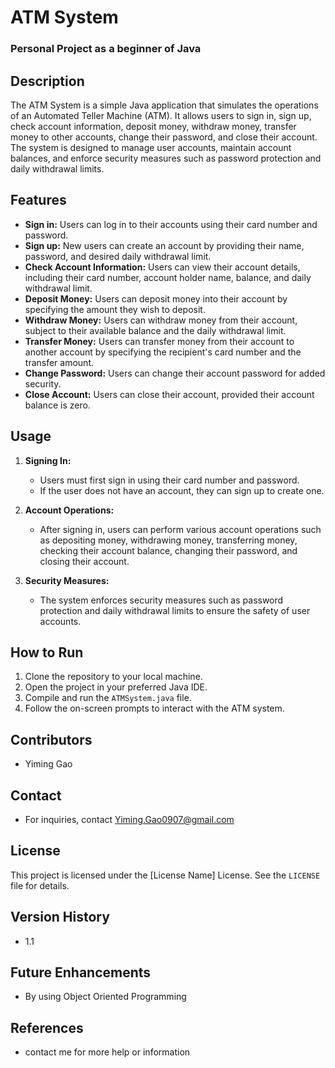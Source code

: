 # ATM System

### Personal Project as a beginner of Java

## Description

The ATM System is a simple Java application that simulates the operations of an Automated Teller Machine (ATM). It allows users to sign in, sign up, check account information, deposit money, withdraw money, transfer money to other accounts, change their password, and close their account. The system is designed to manage user accounts, maintain account balances, and enforce security measures such as password protection and daily withdrawal limits.

## Features

- **Sign in:** Users can log in to their accounts using their card number and password.
- **Sign up:** New users can create an account by providing their name, password, and desired daily withdrawal limit.
- **Check Account Information:** Users can view their account details, including their card number, account holder name, balance, and daily withdrawal limit.
- **Deposit Money:** Users can deposit money into their account by specifying the amount they wish to deposit.
- **Withdraw Money:** Users can withdraw money from their account, subject to their available balance and the daily withdrawal limit.
- **Transfer Money:** Users can transfer money from their account to another account by specifying the recipient's card number and the transfer amount.
- **Change Password:** Users can change their account password for added security.
- **Close Account:** Users can close their account, provided their account balance is zero.

## Usage

1. **Signing In:**

   - Users must first sign in using their card number and password.
   - If the user does not have an account, they can sign up to create one.
2. **Account Operations:**

   - After signing in, users can perform various account operations such as depositing money, withdrawing money, transferring money, checking their account balance, changing their password, and closing their account.
3. **Security Measures:**

   - The system enforces security measures such as password protection and daily withdrawal limits to ensure the safety of user accounts.

## How to Run

1. Clone the repository to your local machine.
2. Open the project in your preferred Java IDE.
3. Compile and run the `ATMSystem.java` file.
4. Follow the on-screen prompts to interact with the ATM system.

## Contributors

- Yiming Gao

## Contact

- For inquiries, contact Yiming.Gao0907@gmail.com

## License

This project is licensed under the [License Name] License. See the `LICENSE` file for details.

## Version History

- 1.1

## Future Enhancements

- By using Object Oriented Programming

## References

- contact me for more help or information
